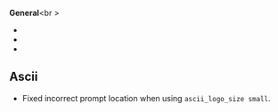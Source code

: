 **General**<br \>

-
-
-

## Ascii

- Fixed incorrect prompt location when using `ascii_logo_size small`.
